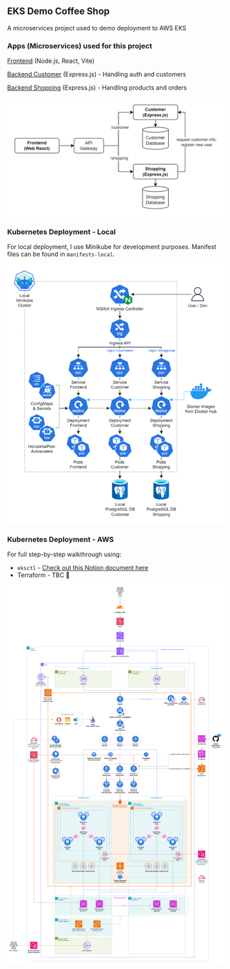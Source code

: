 ## EKS Demo Coffee Shop 
A microservices project used to demo deployment to AWS EKS

### Apps (Microservices) used for this project
[Frontend](https://github.com/MortredN/eks-demo-coffeeshop-frontend) (Node.js, React, Vite)

[Backend Customer](https://github.com/MortredN/eks-demo-coffeeshop-customer) (Express.js) - Handling auth and customers

[Backend Shopping](https://github.com/MortredN/eks-demo-coffeeshop-shopping) (Express.js) - Handling products and orders

![Simple Diagram](./simple_diagram.png)

### Kubernetes Deployment - Local

For local deployment, I use Minikube for development purposes. Manifest files can be found in `manifests-local`.

![Kubernetes Local Diagram](./k8s_local_diagram.png)

### Kubernetes Deployment - AWS

For full step-by-step walkthrough using:
* ```eksctl``` - [Check out this Notion document here](https://mortredn.notion.site/Step-by-step-AWS-Console-eksctl-12364caecee580a99a85d8007e9dbb52)
* Terraform - TBC 🚧

![Kubernetes AWS Diagram](./k8s_aws_diagram.png)
